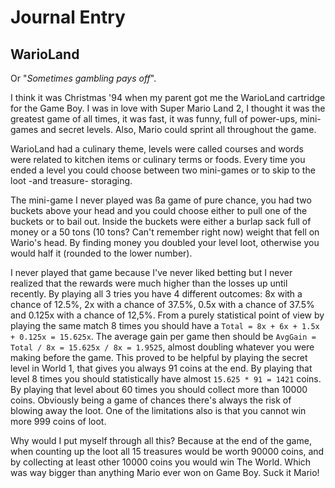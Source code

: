 # Journal Entry

## WarioLand

Or "_Sometimes gambling pays off_".

I think it was Christmas '94 when my parent got me the WarioLand cartridge for the Game Boy.
I was in love with Super Mario Land 2, I thought it was the greatest game of all times, it was fast,
it was funny, full of power-ups, mini-games and secret levels. Also, Mario could sprint all
throughout the game.

WarioLand had a culinary theme, levels were called courses and words were related to kitchen items
or culinary terms or foods. Every time you ended a level you could choose between two mini-games or
to skip to the loot -and treasure- storaging.

The mini-game I never played was ßa game of pure chance, you had two buckets above your head
and you could choose either to pull one of the buckets or to bail out. Inside the buckets were
either a burlap sack full of money or a 50 tons (10 tons? Can't remember right now) weight
that fell on Wario's head. By finding money you doubled your level loot, otherwise you would
half it (rounded to the lower number).

I never played that game because I've never liked betting but I never realized that the rewards were
much higher than the losses up until recently. By playing all 3 tries you have 4 different outcomes:
8x with a chance of 12.5%, 2x with a chance of 37.5%, 0.5x with a chance of 37.5% and 0.125x
with a chance of 12,5%. From a purely statistical point of view by playing the same match 8 times
you should have a `Total = 8x + 6x + 1.5x + 0.125x = 15.625x`. The average gain per game then should
be `AvgGain = Total / 8x = 15.625x / 8x = 1.9525`, almost doubling whatever you were making before
the game. This proved to be helpful by playing the secret level in World 1, that gives you always
91 coins at the end. By playing that level 8 times you should statistically have almost
`15.625 * 91 = 1421` coins. By playing that level about 60 times you should collect
more than 10000 coins. Obviously being a game of chances there's always the risk of blowing
away the loot. One of the limitations also is that you cannot win more 999 coins of loot.

Why would I put myself through all this? Because at the end of the game, when counting up the loot
all 15 treasures would be worth 90000 coins, and by collecting at least other 10000 coins you would
win The World. Which was way bigger than anything Mario ever won on Game Boy. Suck it Mario!
